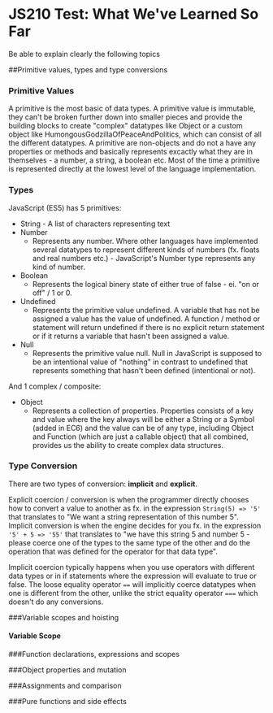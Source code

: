 # JS210 Test: What We've Learned So Far

Be able to explain clearly the following topics

##Primitive values, types and type conversions

### Primitive Values

A primitive is the most basic of data types. A primitive value is immutable, they can't be broken further down into smaller pieces and provide the building blocks to create "complex" datatypes like Object or a custom object like HumongousGodzillaOfPeaceAndPolitics, which can consist of all the different datatypes. A primitive are non-objects and do not a have any properties or methods and basically represents excactly what they are in themselves - a number, a string, a boolean etc. Most of the time a primitive is represented directly at the lowest level of the language implementation.

### Types

JavaScript (ES5) has 5 primitives:

* String - A list of characters representing text
* Number
  * Represents any number. Where other languages have implemented several datatypes to represent different kinds of numbers (fx. floats and real numbers etc.) -  JavaScript's Number type represents any kind of number.
* Boolean
  * Represents the logical binery state of either true of false - ei. "on or off" / 1 or 0.
* Undefined
  * Represents the primitive value undefined. A variable that has not be assigned a value has the value of undefined. A function / method or statement will return undefined if there is no explicit return statement or if it returns a variable that hasn't been assigned a value.
* Null
  * Represents the primitive value null. Null in JavaScript is supposed to be an intentional value of "nothing" in contrast to undefined that represents something that hasn't been defined (intentional or not).

And 1 complex / composite:

* Object
  * Represents a collection of properties. Properties consists of a key and value where the key always will be either a String or a Symbol (added in EC6) and the value can be of any type, including Object and Function (which are just a callable object) that all combined, provides us the ability to create complex data structures.

### Type Conversion

There are two types of conversion: **implicit** and **explicit**.

Explicit coercion / conversion is when the programmer directly chooses how to convert a value to another as fx. in the expression `String(5) => '5'` that translates to "We want a string representation of this number 5". Implicit conversion is when the engine decides for you fx. in the expression  `'5' + 5 => '55'` that translates to "we have this string 5 and number 5 - please coerce one of the types to the same type of the other and do the operation that was defined for the operator for that data type".

Implicit coercion typically happens when you use operators with different data types or in if statements where the expression will evaluate to true or false. The loose equality operator `==` will implicitly coerce datatypes when one is different from the other, unlike the strict equality operator `===` which doesn't do any conversions.





###Variable scopes and hoisting

#### Variable Scope



###Function declarations, expressions and scopes

###Object properties and mutation

###Assignments and comparison

###Pure functions and side effects